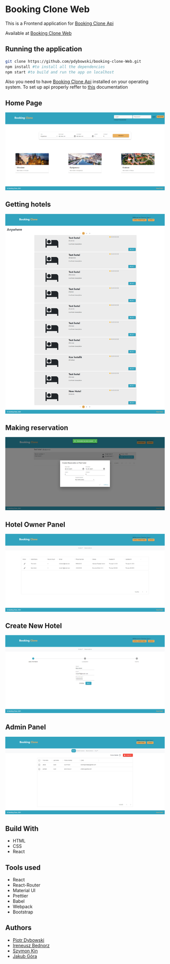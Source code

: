 # Booking Clone Web

This is a Frontend application for [Booking Clone Api](https://github.com/pdybowski/booking-clone-Api)

Available at [Booking Clone Web](#)

## Running the application

```bash
git clone https://github.com/pdybowski/booking-clone-Web.git
npm install #to install all the dependencies
npm start #to build and run the app on localhost
```

Also you need to have [Booking Clone Api](https://github.com/pdybowski/booking-clone-Api) installed on your operating system.
To set up api properly reffer to [this](https://github.com/pdybowski/booking-clone-Api#readme) documentation

## Home Page

<img src='./src/static/readme/homePage.png' />

## Getting hotels

<img src='./src/static/readme/getHotels.png'>

## Making reservation

<img src='./src/static/readme/makingReservation.png'>

## Hotel Owner Panel

<img src='./src/static/readme/hotelOwnerPanel.png'>

## Create New Hotel

<img src='./src/static/readme/createNewHotel.png'>

## Admin Panel

<img src='./src/static/readme/adminPanel.png'>

## Build With

- HTML
- CSS
- React

## Tools used

- React
- React-Router
- Material UI
- Prettier
- Babel
- Webpack
- Bootstrap

## Authors

- [Piotr Dybowski](https://github.com/pdybowski)
- [Ireneusz Bednorz](https://github.com/ibednorz)
- [Szymon Kin](https://github.com/hoolek77)
- [Jakub Góra](https://github.com/GoraJakub)
